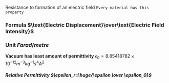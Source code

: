Resistance to formation of an electric field
`Every material has this property`
### Formula $\text{Electric Displacement}\over\text{Electric Field Intensity}$
### Unit $Farad/metre$

**Vacuum has least amount of permittivity**
$\epsilon_0=8.85418782×10^{-12}m^{-3}kg^{-1}s^4A^2$
##### Relative Permittivity $\epsilon_r=\huge{\epsilon \over \epsilon_0}$
